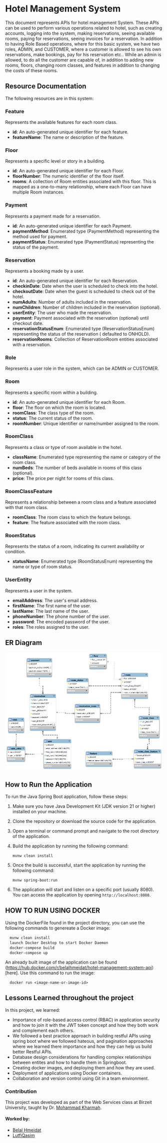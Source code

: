 # Hotel Management System

This document represents APIs for hotel management System. These APIs can be used to perform various operations related
to hotel,
such as creating accounts, logging into the system, making reservations, seeing available rooms, paying for
reservations, seeing invoices for a reservation.
In addition to having Role Based operations, where for this basic system, we have two roles, ADMIN, and CUSTOMER, where
a customer is allowed to see his own reservations, make bookings, pay for his reservation etc..
While an admin is allowed, to do all the customer are capable of, in addition to adding new rooms, floors, changing room
classes, and features in addition to changing the costs of these rooms.

## Resource Documentation

The following resources are in this system:

### Feature

Represents the available features for each room class.

- **id**: An auto-generated unique identifier for each feature.
- **featureName**: The name or description of the feature.

### Floor

Represents a specific level or story in a building.

- **id**: An auto-generated unique identifier for each Floor.
- **floorNumber**: The numeric identifier of the floor itself.
- **rooms**: A collection of Room entities associated with this floor. This is mapped as a one-to-many relationship,
  where each Floor can have multiple Room instances.

### Payment

Represents a payment made for a reservation.

- **id**: An auto-generated unique identifier for each Payment.
- **paymentMethod**: Enumerated type (PaymentMethod) representing the method used for payment.
- **paymentStatus**: Enumerated type (PaymentStatus) representing the status of the payment.

### Reservation

Represents a booking made by a user.

- **id**: An auto-generated unique identifier for each Reservation.
- **checkinDate**: Date when the user is scheduled to check into the hotel.
- **checkoutDate**: Date when the guest is scheduled to check out of the hotel.
- **numAdults**: Number of adults included in the reservation.
- **numChildren**: Number of children included in the reservation (optional).
- **userEntity**: The user who made the reservation.
- **payment**: Payment associated with the reservation (optional) until checkout date.
- **reservationStatusEnum**: Enumerated type (ReservationStatusEnum) representing the status of the reservation (
  defaulted to ONHOLD).
- **reservationRooms**: Collection of ReservationRoom entities associated with a reservation.

### Role

Represents a user role in the system, which can be ADMIN or CUSTOMER.

### Room

Represents a specific room within a building.

- **id**: An auto-generated unique identifier for each Room.
- **floor**: The floor on which the room is located.
- **roomClass**: The class type of the room.
- **status**: The current status of the room.
- **roomNumber**: Unique identifier or name/number assigned to the room.

### RoomClass

Represents a class or type of room available in the hotel.

- **className**: Enumerated type representing the name or category of the room class.
- **numBeds**: The number of beds available in rooms of this class (optional).
- **price**: The price per night for rooms of this class.

### RoomClassFeature

Represents a relationship between a room class and a feature associated with that room class.

- **roomClass**: The room class to which the feature belongs.
- **feature**: The feature associated with the room class.

### RoomStatus

Represents the status of a room, indicating its current availability or condition.

- **statusName**: Enumerated type (RoomStatusEnum) representing the name or type of room status.

### UserEntity

Represents a user in the system.

- **emailAddress**: The user's email address.
- **firstName**: The first name of the user.
- **lastName**: The last name of the user.
- **phoneNumber**: The phone number of the user.
- **password**: The encoded password of the user.
- **roles**: The roles assigned to the user.

## ER Diagram

<div align="center">
  <img src="images/er_diagram.png" alt="ERD"/>
</div>

## How to Run the Application

To run the Java Spring Boot application, follow these steps:

1. Make sure you have Java Development Kit (JDK version 21 or higher) installed on your machine.

2. Clone the repository or download the source code for the application.

3. Open a terminal or command prompt and navigate to the root directory of the application.

4. Build the application by running the following command:
    ```
    mvnw clean install
    ```

5. Once the build is successful, start the application by running the following command:
    ```
    mvnw spring-boot:run
    ```
6. The application will start and listen on a specific port (usually 8080). You can access the application by
   opening `http://localhost:8080`.

## HOW TO RUN USING DOCKER 
Using the DockerFile found in the project directory, you can use the following commands to genereate a Docker image:
```
  mvnw clean install
  launch Docker Desktop to start Docker Daemon
  docker-compose build
  docker-compose up
```
An already built image of the application can be found (https://hub.docker.com/r/belalhmeidat/hotel-management-system-api)[here].
Use this command to run the image:
```
  docker run <image-name-or-image-id>
```



## Lessons Learned throughout the project

In this project, we learned:

- Importance of role-based access control (RBAC) in application security and how to join it with the JWT token concept
  and how they both work and complement each others.
- We followed a best practice approach in building restful APIs using spring boot where we followed hateous, and
  pagination approaches where we learned there importance and how they can help us build better Restful APIs.
- Database design considerations for handling complex relationships between entites and how to handle them in
  Springboot.
- Creating docker images, and deploying them and how they are used.
- Deployment of applications using Docker containers.
- Collaboration and version control using Git in a team environment.

### Contribution

This project was developed as part of the Web Services class at Birzeit University, taught by Dr. [Mohammad Kharmah](https://github.com/mohkharma).
#### Worked by:
- [Belal Hmeidat](https://github.com/BelalHmeidat)
- [LutfiQasim](https://github.com/lutfiqasim)

